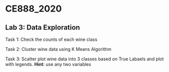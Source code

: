 # CE888_2020

## Lab 3: Data Exploration 

Task 1: Check the counts of each wine class

Task 2: Cluster wine data using K Means Algorithm

Task 3: Scatter plot wine data into 3 classes based on True Labaels and plot with legends. **Hint**: use any two variables
